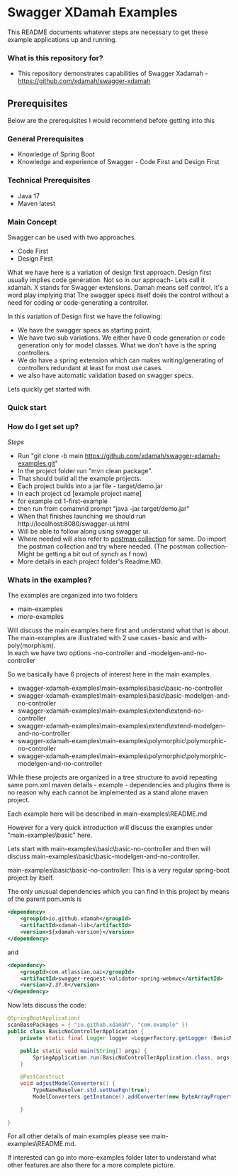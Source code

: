 # Swagger XDamah Examples #

This README documents whatever steps are necessary to get these example applications up and running.

### What is this repository for? ###

* This repository  demonstrates capabilities of  Swagger Xadamah - https://github.com/xdamah/swagger-xdamah

## Prerequisites ##
Below are the prerequisites I would recommend before getting into this
### General Prerequisites ###
* Knowledge of Spring Boot
* Knowledge and experience of Swagger - Code First and Design First


### Technical Prerequisites ###

* Java 17
* Maven latest

### Main Concept ###

Swagger can be used with two approaches.
* Code First
* Design First  


What we have here is a variation of design first approach.
Design first usually implies code generation. Not so in our approach- Lets call it xdamah. X stands for Swagger extensions. Damah means self control. It's a word play implying that The swagger specs itself does the control without a need for coding or code-generating a controller.

In this variation of Design first we have the following:
* We have the swagger specs as starting point.   
* We have two sub variations. We either have 0 code generation or code generation only for model classes.  What we don't have is the spring controllers.   
* We do have a spring extension which can makes writing/generating of controllers redundant at least for most use cases.  
* we also have automatic validation based on swagger specs.  

Lets quickly get started with.
### Quick start ###


### How do I get set up? ###


*Steps*  
* Run "git clone -b main https://github.com/xdamah/swagger-xdamah-examples.git"
* In the project folder run "mvn clean package".
* That should build all the example projects.
* Each project builds into a jar file - target/demo.jar   
* In each project cd [example project name]
* for example cd 1-first-example
* then run from comamnd prompt "java -jar target/demo.jar"
* When that finishes launching we should run http://localhost:8080/swagger-ui.html  
* Will be able to follow along using swagger ui.   
* Where needed will also refer to [postman collection](swagger-xdamah-postman-collection.json)  for same.  Do import the postman collection and try where needed.  (The postman collection- Might be getting a bit out of synch as f now) 
* More details in each project folder's Readme.MD.

### Whats in the examples? ###

The examples are organized into two folders   
* main-examples
* more-examples

Will discuss the main examples here first and understand what that is about.  
The main-examples are illustrated with 2 use cases- basic and with-poly(morphism).  
In each we have two options -no-controller and -modelgen-and-no-controller  

So we basically have 6 projects of interest here in the main examples.  
* swagger-xdamah-examples\main-examples\basic\basic-no-controller
* swagger-xdamah-examples\main-examples\basic\basic-modelgen-and-no-controller
* swagger-xdamah-examples\main-examples\extend\extend-no-controller
* swagger-xdamah-examples\main-examples\extend\extend-modelgen-and-no-controller
* swagger-xdamah-examples\main-examples\polymorphic\polymorphic-no-controller
* swagger-xdamah-examples\main-examples\polymorphic\polymorphic-modelgen-and-no-controller

While these projects are organized in a tree structure to avoid repeating same pom.xml maven details - example - dependencies and plugins there is no reason why each cannot be implemented as a stand alone maven project.  

Each example here will be described in main-examples\README.md   

However for a very quick introduction will discuss the examples under "main-examples\basic" here.  

Lets start with main-examples\basic\basic-no-controller and then will discuss main-examples\basic\basic-modelgen-and-no-controller.  

main-examples\basic\basic-no-controller:
This is a very regular spring-boot project by itself.  

The only unusual dependencies which you can find in this project by means of the parent pom.xmls is
```xml
<dependency>
	<groupId>io.github.xdamah</groupId>
	<artifactId>xdamah-lib</artifactId>
	<version>${xdamah-version}</version>
</dependency>
```		
and
```xml
<dependency>
	<groupId>com.atlassian.oai</groupId>
	<artifactId>swagger-request-validator-spring-webmvc</artifactId>
	<version>2.37.0</version>
</dependency>
```		
Now lets discuss the code:  

```java
@SpringBootApplication(
scanBasePackages = { "io.github.xdamah", "com.example" })
public class BasicNoControllerApplication {
	private static final Logger logger =LoggerFactory.getLogger	(BasicNoControllerApplication.class);

	public static void main(String[] args) {
		SpringApplication.run(BasicNoControllerApplication.class, args);
	}

	@PostConstruct
	void adjustModelConverters() {
		TypeNameResolver.std.setUseFqn(true);
		ModelConverters.getInstance().addConverter(new ByteArrayPropertyConverter());

	}

}
```	
For all other details of main examples please see main-examples\README.md.    



If interested can go into more-examples folder later to understand what other features are also there for a more complete picture.


